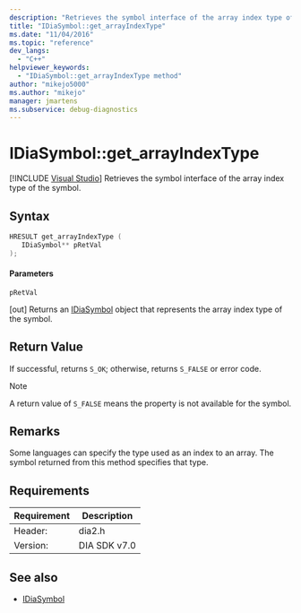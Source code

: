 ```yaml
---
description: "Retrieves the symbol interface of the array index type of the symbol."
title: "IDiaSymbol::get_arrayIndexType"
ms.date: "11/04/2016"
ms.topic: "reference"
dev_langs:
  - "C++"
helpviewer_keywords:
  - "IDiaSymbol::get_arrayIndexType method"
author: "mikejo5000"
ms.author: "mikejo"
manager: jmartens
ms.subservice: debug-diagnostics
---
```

# IDiaSymbol::get_arrayIndexType

 [!INCLUDE [Visual Studio](~/includes/applies-to-version/vs-windows-only.md)]
Retrieves the symbol interface of the array index type of the symbol.

## Syntax

```C++
HRESULT get_arrayIndexType ( 
   IDiaSymbol** pRetVal
);
```

#### Parameters
 `pRetVal`

[out] Returns an [IDiaSymbol](../../debugger/debug-interface-access/idiasymbol.md) object that represents the array index type of the symbol.

## Return Value
 If successful, returns `S_OK`; otherwise, returns `S_FALSE` or error code.

> [!NOTE]
> A return value of `S_FALSE` means the property is not available for the symbol.

## Remarks
 Some languages can specify the type used as an index to an array. The symbol returned from this method specifies that type.

## Requirements

|Requirement|Description|
|-----------------|-----------------|
|Header:|dia2.h|
|Version:|DIA SDK v7.0|

## See also
- [IDiaSymbol](../../debugger/debug-interface-access/idiasymbol.md)

